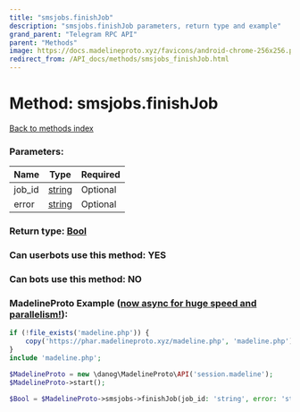 ```yaml
---
title: "smsjobs.finishJob"
description: "smsjobs.finishJob parameters, return type and example"
grand_parent: "Telegram RPC API"
parent: "Methods"
image: https://docs.madelineproto.xyz/favicons/android-chrome-256x256.png
redirect_from: /API_docs/methods/smsjobs_finishJob.html
---
```

# Method: smsjobs.finishJob
[Back to methods index](index.html)



### Parameters:

| Name     |    Type       | Required |
|----------|---------------|----------|
|job\_id|[string](/API_docs/types/string.html) | Optional|
|error|[string](/API_docs/types/string.html) | Optional|


### Return type: [Bool](/API_docs/types/Bool.html)

### Can userbots use this method: **YES**

### Can bots use this method: **NO**


### MadelineProto Example ([now async for huge speed and parallelism!](https://docs.madelineproto.xyz/docs/ASYNC.html)):


```php
if (!file_exists('madeline.php')) {
    copy('https://phar.madelineproto.xyz/madeline.php', 'madeline.php');
}
include 'madeline.php';

$MadelineProto = new \danog\MadelineProto\API('session.madeline');
$MadelineProto->start();

$Bool = $MadelineProto->smsjobs->finishJob(job_id: 'string', error: 'string', );
```

